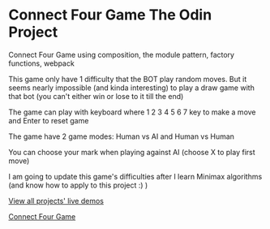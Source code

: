 # Connect Four Game The Odin Project

Connect Four Game using composition, the module pattern, factory functions, webpack

This game only have 1 difficulty that the BOT play random moves.
But it seems nearly impossible (and kinda interesting) to play a draw game with that bot (you can't either win or lose to it till the end)

The game can play with keyboard where 1 2 3 4 5 6 7 key to make a move and Enter to reset game

The game have 2 game modes: Human vs AI and Human vs Human

You can choose your mark when playing against AI (choose X to play first move)

I am going to update this game's difficulties after I learn Minimax algorithms (and know how to apply to this project :) )

[View all projects' live demos](https://minhhoccode111.github.io/all-projects-live-demos/) 

[Connect Four Game](https://minhhoccode111.github.io/connect-four-game-top/) 

